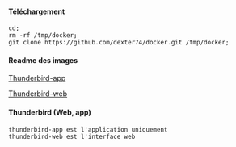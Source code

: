 #### Téléchargement
```
cd;
rm -rf /tmp/docker;
git clone https://github.com/dexter74/docker.git /tmp/docker;
```

#### Readme des images
[Thunderbird-app](https://github.com/dexter74/docker/blob/main/thunderbird-app/readme.md)

[Thunderbird-web](https://github.com/dexter74/docker/blob/main/thunderbird-web/readme.md)




#### Thunderbird (Web, app)
```
thunderbird-app est l'application uniquement
thunderbird-web est l'interface web
```
